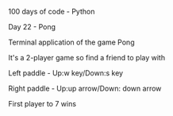 100 days of code - Python

Day 22 - Pong

Terminal application of the game Pong

It's a 2-player game so find a friend to play with

Left paddle - Up:w key/Down:s key

Right paddle - Up:up arrow/Down: down arrow

First player to 7 wins
